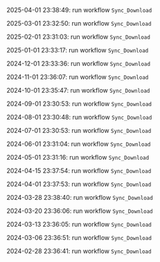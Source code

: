 2025-04-01 23:38:49: run workflow `Sync_Download` 

2025-03-01 23:32:50: run workflow `Sync_Download` 

2025-02-01 23:31:03: run workflow `Sync_Download` 

2025-01-01 23:33:17: run workflow `Sync_Download` 

2024-12-01 23:33:36: run workflow `Sync_Download` 

2024-11-01 23:36:07: run workflow `Sync_Download` 

2024-10-01 23:35:47: run workflow `Sync_Download` 

2024-09-01 23:30:53: run workflow `Sync_Download` 

2024-08-01 23:30:48: run workflow `Sync_Download` 

2024-07-01 23:30:53: run workflow `Sync_Download` 

2024-06-01 23:31:04: run workflow `Sync_Download` 

2024-05-01 23:31:16: run workflow `Sync_Download` 

2024-04-15 23:37:54: run workflow `Sync_Download` 

2024-04-01 23:37:53: run workflow `Sync_Download` 

2024-03-28 23:38:40: run workflow `Sync_Download` 

2024-03-20 23:36:06: run workflow `Sync_Download` 

2024-03-13 23:36:05: run workflow `Sync_Download` 

2024-03-06 23:36:51: run workflow `Sync_Download` 

2024-02-28 23:36:41: run workflow `Sync_Download` 


